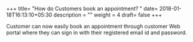 +++
title= "How do Customers book an appointment? "
date= 2018-01-18T16:13:10+05:30
description = ""
weight = 4
draft= false
+++




Customer can now easily book an appointment through customer Web portal where they can sign in with their registered email id and password.


